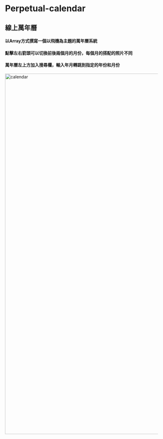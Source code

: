 Perpetual-calendar
===
線上萬年曆
---
  
#### 以Array方式撰寫一個以飛機為主題的萬年曆系統  
#### 點擊左右箭頭可以切換前後兩個月的月份，每個月的搭配的照片不同  
#### 萬年曆左上方加入搜尋欄，輸入年月轉跳到指定的年份和月份  
  
<img width="1184" alt="calendar" src="https://user-images.githubusercontent.com/103909150/171164987-178369ef-2a9d-4b1c-8ec0-fd324d7a4756.png">
